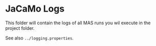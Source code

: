 # JaCaMo Logs

This folder will contain the logs of all MAS runs you wil execute in the project folder.

See also `../logging.properties`.